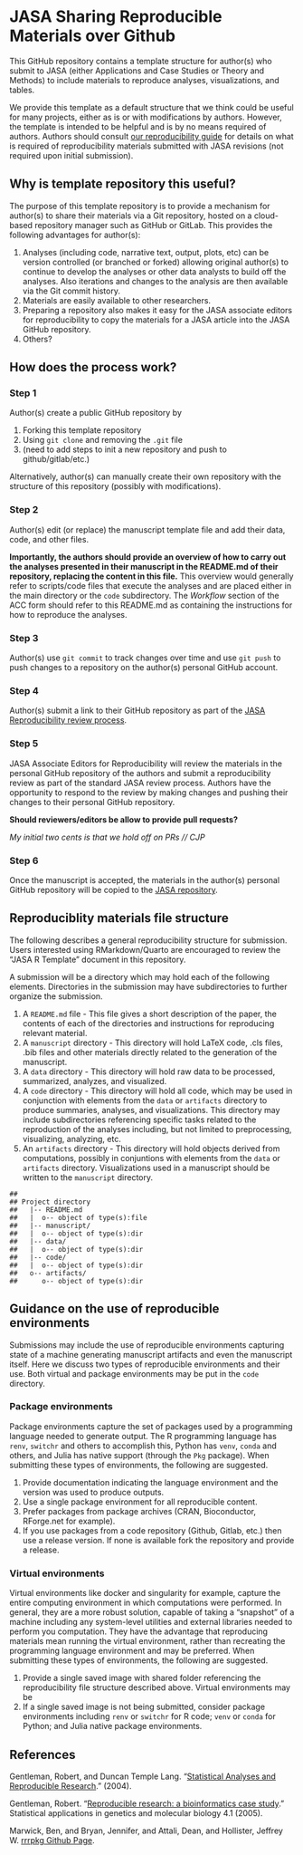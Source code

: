 JASA Sharing Reproducible Materials over Github
================

This GitHub repository contains a template structure for author(s) who
submit to JASA (either Applications and Case Studies or Theory and
Methods) to include materials to reproduce analyses, visualizations, and
tables.

We provide this template as a default structure that we think could be
useful for many projects, either as is or with modifications by authors.
However, the template is intended to be helpful and is by no means
required of authors. Authors should consult [our reproducibility
guide](https://jasa-acs.github.io/repro-guide) for details on what is
required of reproducibility materials submitted with JASA revisions (not
required upon initial submission).

## Why is template repository this useful?

The purpose of this template repository is to provide a mechanism for
author(s) to share their materials via a Git repository, hosted on a
cloud-based repository manager such as GitHub or GitLab. This provides
the following advantages for author(s):

1.  Analyses (including code, narrative text, output, plots, etc) can be
    version controlled (or branched or forked) allowing original
    author(s) to continue to develop the analyses or other data analysts
    to build off the analyses. Also iterations and changes to the
    analysis are then available via the Git commit history.
2.  Materials are easily available to other researchers.
3.  Preparing a repository also makes it easy for the JASA associate
    editors for reproducibility to copy the materials for a JASA article
    into the JASA GitHub repository.
4.  Others?

## How does the process work?

### Step 1

Author(s) create a public GitHub repository by

1.  Forking this template repository
2.  Using `git clone` and removing the `.git` file
3.  (need to add steps to init a new repository and push to
    github/gitlab/etc.)

Alternatively, author(s) can manually create their own repository with
the structure of this repository (possibly with modifications).

### Step 2

Author(s) edit (or replace) the manuscript template file and add their
data, code, and other files.

**Importantly, the authors should provide an overview of how to carry
out the analyses presented in their manuscript in the README.md of their
repository, replacing the content in this file.** This overview would
generally refer to scripts/code files that execute the analyses and are
placed either in the main directory or the `code` subdirectory. The
*Workflow* section of the ACC form should refer to this README.md as
containing the instructions for how to reproduce the analyses.

### Step 3

Author(s) use `git commit` to track changes over time and use `git push`
to push changes to a repository on the author(s) personal GitHub
account.

### Step 4

Author(s) submit a link to their GitHub repository as part of the [JASA
Reproducibility review
process](https://jasa-acs.github.io/repro-guide/).

### Step 5

JASA Associate Editors for Reproducibility will review the materials in
the personal GitHub repository of the authors and submit a
reproducibility review as part of the standard JASA review process.
Authors have the opportunity to respond to the review by making changes
and pushing their changes to their personal GitHub repository.

**Should reviewers/editors be allow to provide pull requests?**

*My initial two cents is that we hold off on PRs // CJP*

### Step 6

Once the manuscript is accepted, the materials in the author(s) personal
GitHub repository will be copied to the [JASA
repository](https://github.com/jasa-acs).

## Reproduciblity materials file structure

The following describes a general reproducibility structure for
submission. Users interested using RMarkdown/Quarto are encouraged to
review the “JASA R Template” document in this repository.

A submission will be a directory which may hold each of the following
elements. Directories in the submission may have subdirectories to
further organize the submission.

1.  A `README.md` file - This file gives a short description of the
    paper, the contents of each of the directories and instructions for
    reproducing relevant material.
2.  A `manuscript` directory - This directory will hold LaTeX code, .cls
    files, .bib files and other materials directly related to the
    generation of the manuscript.
3.  A `data` directory - This directory will hold raw data to be
    processed, summarized, analyzes, and visualized.
4.  A `code` directory - This directory will hold all code, which may be
    used in conjunction with elements from the `data` or `artifacts`
    directory to produce summaries, analyses, and visualizations. This
    directory may include subdirectories referencing specific tasks
    related to the reproduction of the analyses including, but not
    limited to preprocessing, visualizing, analyzing, etc.
5.  An `artifacts` directory - This directory will hold objects derived
    from computations, possibly in conjuntions with elements from the
    `data` or `artifacts` directory. Visualizations used in a manuscript
    should be written to the `manuscript` directory.

<!-- -->

    ## 
    ## Project directory
    ##   |-- README.md
    ##   |  o-- object of type(s):file
    ##   |-- manuscript/
    ##   |  o-- object of type(s):dir
    ##   |-- data/
    ##   |  o-- object of type(s):dir
    ##   |-- code/
    ##   |  o-- object of type(s):dir
    ##   o-- artifacts/
    ##      o-- object of type(s):dir

## Guidance on the use of reproducible environments

Submissions may include the use of reproducible environments capturing
state of a machine generating manuscript artifacts and even the
manuscript itself. Here we discuss two types of reproducible
environments and their use. Both virtual and package environments may be
put in the `code` directory.

### Package environments

Package environments capture the set of packages used by a programming
language needed to generate output. The R programming language has
`renv`, `switchr` and others to accomplish this, Python has `venv`,
`conda` and others, and Julia has native support (through the `Pkg`
package). When submitting these types of environments, the following are
suggested.

1.  Provide documentation indicating the language environment and the
    version was used to produce outputs.
2.  Use a single package environment for all reproducible content.
3.  Prefer packages from package archives (CRAN, Bioconductor,
    RForge.net for example).
4.  If you use packages from a code repository (Github, Gitlab, etc.)
    then use a release version. If none is available fork the repository
    and provide a release.

### Virtual environments

Virtual environments like docker and singularity for example, capture
the entire computing environment in which computations were performed.
In general, they are a more robust solution, capable of taking a
“snapshot” of a machine including any system-level utilities and
external libraries needed to perform you computation. They have the
advantage that reproducing materials mean running the virtual
environment, rather than recreating the programming language environment
and may be preferred. When submitting these types of environments, the
following are suggested.

1.  Provide a single saved image with shared folder referencing the
    reproducibility file structure described above. Virtual environments
    may be
2.  If a single saved image is not being submitted, consider package
    environments including `renv` or `switchr` for R code; `venv` or
    `conda` for Python; and Julia native package environments.

## References

Gentleman, Robert, and Duncan Temple Lang. “[Statistical Analyses and
Reproducible
Research](http://biostats.bepress.com/cgi/viewcontent.cgi?article=1001&context=bioconductor).”
(2004).

Gentleman, Robert. “[Reproducible research: a bioinformatics case
study](https://www.degruyter.com/document/doi/10.2202/1544-6115.1034/html).”
Statistical applications in genetics and molecular biology 4.1 (2005).

Marwick, Ben, and Bryan, Jennifer, and Attali, Dean, and Hollister,
Jeffrey W. [rrrpkg Github Page](https://github.com/ropensci/rrrpkg).
